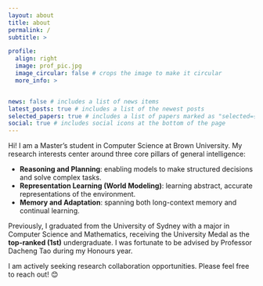 ```yaml
---
layout: about
title: about
permalink: /
subtitle: >

profile:
  align: right
  image: prof_pic.jpg
  image_circular: false # crops the image to make it circular
  more_info: >


news: false # includes a list of news items
latest_posts: true # includes a list of the newest posts
selected_papers: true # includes a list of papers marked as "selected={true}"
social: true # includes social icons at the bottom of the page
---
```


Hi! I am a Master’s student in Computer Science at Brown University. My research interests center around three core pillars of general intelligence:

- **Reasoning and Planning**: enabling models to make structured decisions and solve complex tasks.  
- **Representation Learning (World Modeling)**: learning abstract, accurate representations of the environment.  
- **Memory and Adaptation**: spanning both long-context memory and continual learning.

Previously, I graduated from the University of Sydney with a major in Computer Science and Mathematics, receiving the University Medal as the **top-ranked (1st)** undergraduate. I was fortunate to be advised by Professor Dacheng Tao during my Honours year. 

I am actively seeking research collaboration opportunities. Please feel free to reach out! 😊
